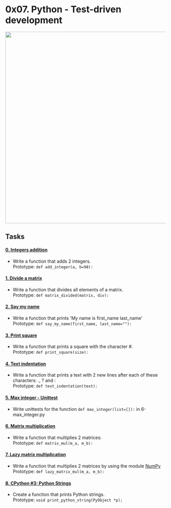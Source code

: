 # 0x07. Python - Test-driven development

<img src="https://s3.amazonaws.com/intranet-projects-files/holbertonschool-higher-level_programming+/246/giphy-4.gif" width="600" height="auto">

## Tasks

#### [0. Integers addition](0-add_integer.py)
* Write a function that adds 2 integers. <br>
Prototype: `def add_integer(a, b=98):`

#### [1. Divide a matrix](2-matrix_divided.py)
* Write a function that divides all elements of a matrix. <br>
Prototype: `def matrix_divided(matrix, div):`

#### [2. Say my name](3-say_my_name.py)
* Write a function that prints 'My name is first_name last_name' <br>
Prototype: `def say_my_name(first_name, last_name=""):`

#### [3. Print square](4-print_square.py)
* Write a function that prints a square with the character #. <br>
Prototype: `def print_square(size):`

#### [4. Text indentation](5-text_indentation.py)
* Write a function that prints a text with 2 new lines after each of these characters: ., ? and : <br>
Prototype: `def text_indentation(text):`

#### [5. Max integer - Unittest](tests/6-max_integer_test.py)
* Write unittests for the function `def max_integer(list=[]):` in 6-max_integer.py

#### [6. Matrix multiplication](100-matrix_mul.py)
* Write a function that multiplies 2 matrices: <br>
Prototype: `def matrix_mul(m_a, m_b):`

#### [7. Lazy matrix multiplication](101-lazy_matrix_mul.py)
* Write a function that multiplies 2 matrices by using the module [NumPy](https://numpy.org/) <br>
Prototype: `def lazy_matrix_mul(m_a, m_b):`

#### [8. CPython #3: Python Strings](102-python.c)
* Create a function that prints Python strings. <br>
Prototype: `void print_python_string(PyObject *p);`
